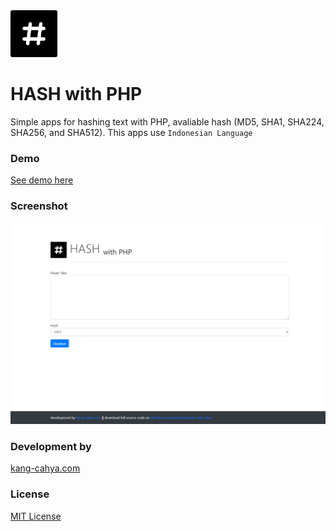 
<img src="https://github.com/dyazincahya/hash-with-php/blob/master/favicon.png" data-canonical-src="https://github.com/dyazincahya/hash-with-php/blob/master/favicon.png" width="75" />

# HASH with PHP
Simple apps for hashing text with PHP, avaliable hash (MD5, SHA1, SHA224, SHA256, and SHA512). This apps use ```Indonesian Language```

### Demo
[See demo here](https://demo.kang-cahya.web.id/hash/)

### Screenshot
![](https://github.com/dyazincahya/hash-with-php/blob/master/hash-ss.png)

### Development by 
[kang-cahya.com](https://kang-cahya.com)

### License
[MIT License](https://github.com/dyazincahya/hash-with-php/blob/master/LICENSE)

